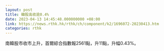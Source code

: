 ```yaml
---
layout: post
title: 韓股高收逾0.4%
date: 2023-04-13 14:45:48.000000000 +08:00
link: https://news.rthk.hk/rthk/ch/component/k2/1696072-20230413.htm
categories: rthk
---
```


南韓股市收市上升，首爾綜合指數報2561點，升11點，升幅0.43%。
